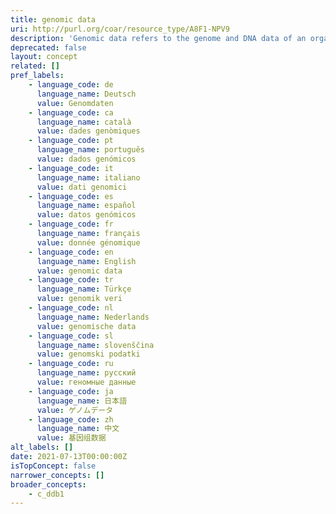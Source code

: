 ```yaml
---
title: genomic data
uri: http://purl.org/coar/resource_type/A8F1-NPV9
description: 'Genomic data refers to the genome and DNA data of an organism. They are used in bioinformatics for collecting, storing and processing the genomes of living things. Genomic data is a more extensive term than sequencing data and however genomic data mostly come from sequencing techniques. It may include non-sequencing data such as data from microarrays, data from real-time PCR panels and data from pharmacogenomics studies. [Source: Adapted from https://www.techopedia.com/definition/31247/genomic-data]'
deprecated: false
layout: concept
related: []
pref_labels:
    - language_code: de
      language_name: Deutsch
      value: Genomdaten
    - language_code: ca
      language_name: català
      value: dades genòmiques
    - language_code: pt
      language_name: português
      value: dados genómicos
    - language_code: it
      language_name: italiano
      value: dati genomici
    - language_code: es
      language_name: español
      value: datos genómicos
    - language_code: fr
      language_name: français
      value: donnée génomique
    - language_code: en
      language_name: English
      value: genomic data
    - language_code: tr
      language_name: Türkçe
      value: genomik veri
    - language_code: nl
      language_name: Nederlands
      value: genomische data
    - language_code: sl
      language_name: slovenščina
      value: genomski podatki
    - language_code: ru
      language_name: русский
      value: геномные данные
    - language_code: ja
      language_name: 日本語
      value: ゲノムデータ
    - language_code: zh
      language_name: 中文
      value: 基因组数据
alt_labels: []
date: 2021-07-13T00:00:00Z
isTopConcept: false
narrower_concepts: []
broader_concepts:
    - c_ddb1
---
```


